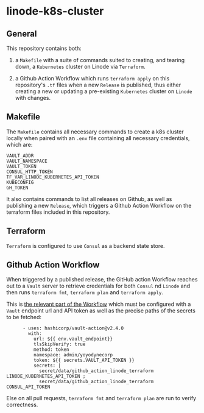 # linode-k8s-cluster

## General

This repository contains both:

1) a `Makefile` with a suite of commands suited to creating, and tearing down, a `Kubernetes` cluster on Linode via `Terraform`.

2) a Github Action Workflow which runs `terraform apply` on this repository's `.tf` files when a new `Release` is published, thus either creating a new or updating a pre-existing `Kubernetes` cluster on `Linode` with changes.

## Makefile

The `Makefile` contains all necessary commands to create a k8s cluster locally when paired with an `.env` file containing all necessary credentials, which are:

`VAULT_ADDR`\
`VAULT_NAMESPACE`\
`VAULT_TOKEN`\
`CONSUL_HTTP_TOKEN`\
`TF_VAR_LINODE_KUBERNETES_API_TOKEN`\
`KUBECONFIG`\
`GH_TOKEN`

It also contains commands to list all releases on Github, as well as publishing a new `Release`, which triggers a Github Action Workflow on the terraform files included in this repository.

## Terraform

`Terraform` is configured to use `Consul` as a backend state store.

## Github Action Workflow

When triggered by a published release, the GitHub action Workflow reaches out to a `Vault` server to retrieve credentials for both `Consul` nd `Linode` and then runs `terraform fmt`, `terraform plan` and `terraform apply`.

This is [the relevant part of the Workflow](https://github.com/mtphil/linode-k8s-cluster/blob/main/.github/workflows/terraform-apply.yaml) which must be configured with a `Vault` endpoint url and API token as well as the precise paths of the secrets to be fetched: 

```
      - uses: hashicorp/vault-action@v2.4.0
        with:
          url: ${{ env.vault_endpoint}}
          tlsSkipVerify: true
          method: token
          namespace: admin/yoyodynecorp
          token: ${{ secrets.VAULT_API_TOKEN }}
          secrets: |
            secret/data/github_action_linode_terraform LINODE_KUBERNETES_API_TOKEN ;
            secret/data/github_action_linode_terraform CONSUL_API_TOKEN
```            

Else on all pull requests, `terraform fmt` and `terraform plan` are run to verify correctness.
